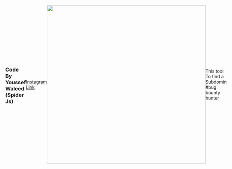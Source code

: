 <html>
<head>
  <meta charset="utf-8"/>
</head>
<body>
  <div style='display:flex;align-items:center;justifiy-content:center'>
  <h3>Code By Youssef Waleed (Spider Js)</h3>
  <a href="https://www.instagram.com/youssef_waleed_232/">Instagram Link </a>
  <img src="https://raw.githubusercontent.com/youssefw23/subspider/main/Screenshot%20from%202023-03-03%2014-00-37.png" width="500px"/>
    <p>This tool To find a Subdomin </br>
    #bug bounty hunter</p>
  </div>

</body>
</html>
